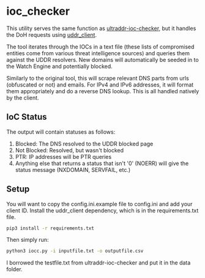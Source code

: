 ioc_checker
======================

This utility serves the same function as [ultraddr-ioc-checker](https://github.com/rybolov/UltraDDR-IOC-Checker/tree/master), but it handles the DoH requests using [uddr_client](https://github.com/sbarbett/uddr_client).

The tool iterates through the IOCs in a text file (these lists of compromised entities come from various threat intelligence sources) and queries them against the UDDR resolvers. New domains will automatically be seeded in to the Watch Engine and potentially blocked.

Similarly to the original tool, this will scrape relevant DNS parts from urls (obfuscated or not) and emails. For IPv4 and IPv6 addresses, it will format them appropriately and do a reverse DNS lookup. This is all handled natively by the client.

## IoC Status

The output will contain statuses as follows:

1. Blocked: The DNS resolved to the UDDR blocked page
2. Not Blocked: Resolved, but wasn't blocked
3. PTR: IP addresses will be PTR queries
4. Anything else that returns a status that isn't '0' (NOERR) will give the status message (NXDOMAIN, SERVFAIL, etc.)

## Setup

You will want to copy the config.ini.example file to config.ini and add your client ID. Install the uddr_client dependency, which is in the requirements.txt file.

```bash
pip3 install -r requirements.txt
```

Then simply run:

```bash
python3 iocc.py -i inputfile.txt -o outputfile.csv
```

I borrowed the testfile.txt from ultraddr-ioc-checker and put it in the data folder.